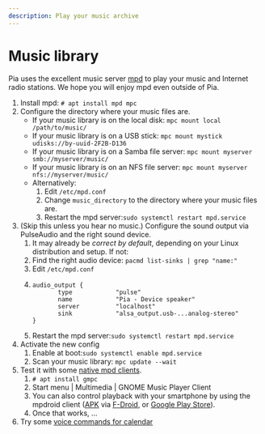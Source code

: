 ```yaml
---
description: Play your music archive
---
```


# Music library

Pia uses the excellent music server [mpd](https://www.musicpd.org) to play your music and Internet radio stations. We hope you will enjoy mpd even outside of Pia.

1. Install mpd: `# apt install mpd mpc`
2. Configure the directory where your music files are.
   * If your music library is on the local disk: `mpc mount local /path/to/music/`
   * If your music library is on a USB stick: `mpc mount mystick udisks://by-uuid-2F2B-D136`
   * If your music library is on a Samba file server: `mpc mount myserver smb://myserver/music/`
   * If your music library is on an NFS file server: `mpc mount myserver nfs://myserver/music/`
   * Alternatively:
     1. Edit `/etc/mpd.conf`
     2. Change `music_directory` to the directory where your music files are.
     3. Restart the mpd server:`sudo systemctl restart mpd.service`
3. \(Skip this unless you hear no music.\) Configure the sound output via PulseAudio and the right sound device.
   1. It may already be _correct by default_, depending on your Linux distribution and setup. If not:
   2. Find the right audio device: `pacmd list-sinks | grep "name:"`
   3. Edit `/etc/mpd.conf`
   4. ```text
      audio_output {
             type            "pulse"
             name            "Pia - Device speaker"
             server          "localhost"
             sink            "alsa_output.usb-...analog-stereo"
      }
      ```
   5. Restart the mpd server:`sudo systemctl restart mpd.service`
4. Activate the new config
   1. Enable at boot:`sudo systemctl enable mpd.service`
   2. Scan your music library: `mpc update --wait`
5. Test it with some [native mpd clients](https://www.musicpd.org/clients/).
   1. `# apt install gmpc`
   2. Start menu \| Multimedia \| GNOME Music Player Client
   3. You can also control playback with your smartphone by using the mpdroid client \([APK](https://f-droid.org/repo/com.namelessdev.mpdroid_58.apk) via [F-Droid](https://f-droid.org/en/packages/com.namelessdev.mpdroid/), or [Google Play Store](https://play.google.com/store/apps/details?id=com.namelessdev.mpdroid&hl=en)\).
   4. Once that works, ...
6. Try some [voice commands for calendar](../user/music.md)

